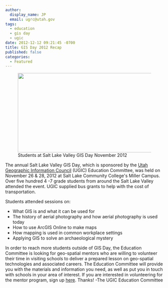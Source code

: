 ```yaml
---
author:
  display_name: JP
  email: ugrc@utah.gov
tags:
  - education
  - gis day
  - ugic
date: 2012-12-12 09:21:45 -0700
title: GIS Day 2012 Recap
published: false
categories:
  - Featured
---
```

<figure class="caption caption--right"><img class="caption__image" title="Students at Salt Lake Valley GIS Day November 2012" src="{% link images/GIS-Day-2-2012-010-800x450.jpg %}" alt="" width="448" height="252" /><figcaption class="caption__text">Students at Salt Lake Valley GIS Day November 2012</figcaption></figure>
<p>The annual Salt Lake Valley GIS Day, which is sponsored by the <a href="https://ugic.org/">Utah Geographic Information Council</a> (UGIC) Education Committee, was held on November 26 &amp; 28, 2012 at Salt Lake Community College's Miller Campus. Over five hundred 4 -7 grade students from around the Salt Lake Valley attended the event. UGIC supplied bus grants to help with the cost of transportation.</p>
<p>Students attended sessions on:</p>
<ul>
<li>What GIS is and what it can be used for</li>
<li>The history of aerial photography and how aerial photography is used today</li>
<li>How to use ArcGIS Online to make maps</li>
<li>How mapping is used in common workplace settings</li>
<li>Applying GIS to solve an archaeological mystery</li>
</ul>
<p>In order to reach more students outside of GIS Day, the Education Committee is looking for geo-spatial mentors who are willing to volunteer their time in visiting schools to deliver a prepared lesson on geo-spatial technologies and associated careers. The Education Committee will provide you with the materials and information you need, as well as put you in touch with schools in your area of interest. If you are interested in volunteering for the mentor program, sign up <a href="http://ugic.us2.list-manage.com/subscribe?u=ec7bb52d2d61c33cc69b2e881&amp;id=c6e8bb17e3" target="_blank" rel="noopener">here</a>. Thanks! -The UGIC Education Committee</p>
